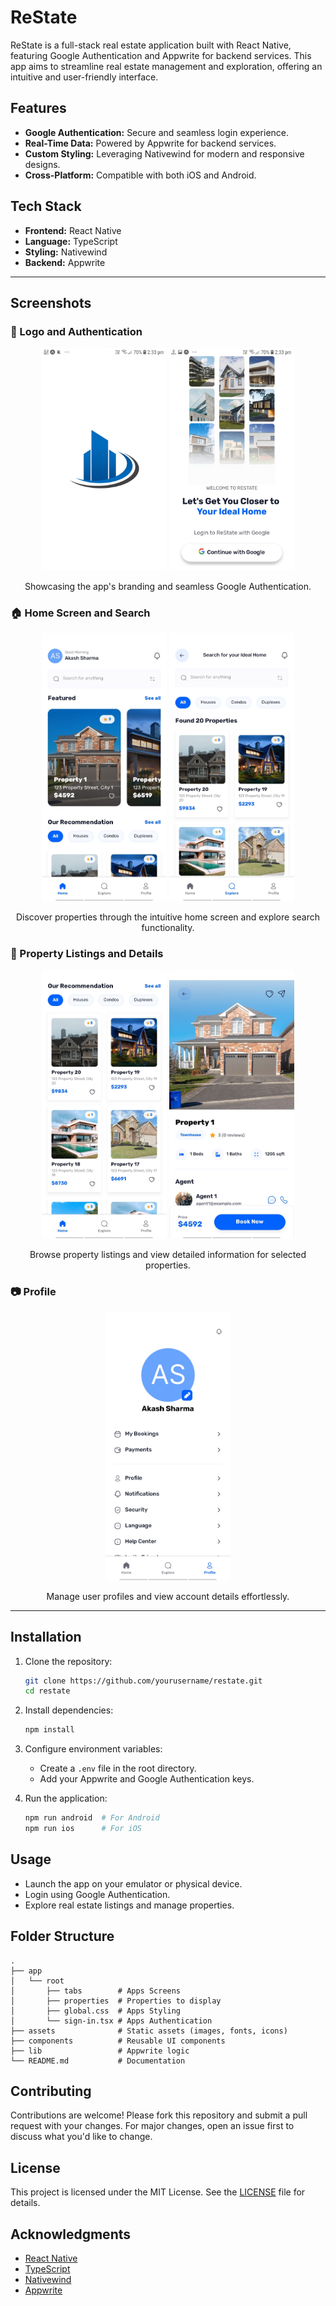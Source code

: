 # ReState

ReState is a full-stack real estate application built with React Native, featuring Google Authentication and Appwrite for backend services. This app aims to streamline real estate management and exploration, offering an intuitive and user-friendly interface.

## Features

- **Google Authentication:** Secure and seamless login experience.
- **Real-Time Data:** Powered by Appwrite for backend services.
- **Custom Styling:** Leveraging Nativewind for modern and responsive designs.
- **Cross-Platform:** Compatible with both iOS and Android.

## Tech Stack

- **Frontend:** React Native
- **Language:** TypeScript
- **Styling:** Nativewind
- **Backend:** Appwrite

---

## Screenshots

### 📱 Logo and Authentication
<p align="center">
  <img src="./Screenshots/ReState.jpg" alt="App Logo" width="200" />
  <img src="./Screenshots/Google-Auth.jpg" alt="Google Authentication" width="200" />
</p>
<p align="center">Showcasing the app's branding and seamless Google Authentication.</p>

### 🏠 Home Screen and Search
<p align="center">
  <img src="./Screenshots/Home-Feat.jpg" alt="Featured Properties on Home Screen" width="200" />
  <img src="./Screenshots/Explore.jpg" alt="Search Properties" width="200" />
</p>
<p align="center">Discover properties through the intuitive home screen and explore search functionality.</p>

### 🏡 Property Listings and Details
<p align="center">
  <img src="./Screenshots/Home-Recom.jpg" alt="Property Listings" width="200" />
  <img src="./Screenshots/Details-1.jpg" alt="Property Details" width="200" />
</p>
<p align="center">Browse property listings and view detailed information for selected properties.</p>

### 📷 Profile
<p align="center">
  <img src="./Screenshots/Profile.jpg" alt="User Profile" width="200" />
</p>
<p align="center">Manage user profiles and view account details effortlessly.</p>

---

## Installation

1. Clone the repository:
   ```bash
   git clone https://github.com/yourusername/restate.git
   cd restate
   ```

2. Install dependencies:
   ```bash
   npm install
   ```

3. Configure environment variables:
   - Create a `.env` file in the root directory.
   - Add your Appwrite and Google Authentication keys.

4. Run the application:
   ```bash
   npm run android  # For Android
   npm run ios      # For iOS
   ```

## Usage

- Launch the app on your emulator or physical device.
- Login using Google Authentication.
- Explore real estate listings and manage properties.

## Folder Structure

```
.
├── app
│   └── root
│       ├── tabs        # Apps Screens
│       ├── properties  # Properties to display
│       ├── global.css  # Apps Styling
│       └── sign-in.tsx # Apps Authentication
├── assets              # Static assets (images, fonts, icons)
├── components          # Reusable UI components
├── lib                 # Appwrite logic
└── README.md           # Documentation
```

## Contributing

Contributions are welcome! Please fork this repository and submit a pull request with your changes. For major changes, open an issue first to discuss what you'd like to change.

## License

This project is licensed under the MIT License. See the [LICENSE](LICENSE) file for details.

## Acknowledgments

- [React Native](https://reactnative.dev/)
- [TypeScript](https://www.typescriptlang.org/)
- [Nativewind](https://www.nativewind.dev/)
- [Appwrite](https://appwrite.io/)
